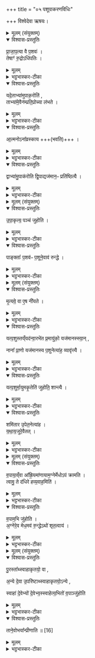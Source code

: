 +++
title = "०५ पशूपाकरणविधिः"

+++
विश्वेदेवा ऋषयः।
<details><summary>मूलम् (संयुक्तम्)</summary>

प्रा॒जा॒प॒त्या वै प॒शव॒स्तेषाꣳ॑ रु॒द्रोऽधि॑पति॒र्यदे॒ताभ्या॑मुपाक॒रोति॒ ताभ्या॑मे॒वैन॑म्प्रति॒प्रोच्या ल॑भत आ॒त्मनोऽना᳚व्रस्काय॒ द्वाभ्या॑मु॒पाक॑रोति द्वि॒पाद्यज॑मान॒ᳶ प्रति॑ष्ठित्यै
</details>

<details open><summary>विश्वास-प्रस्तुतिः</summary>

प्रा॒जा॒प॒त्या वै  प॒शवः॑ ।  
तेषाꣳ॑ रु॒द्रोऽधि॑पतिः ।   
</details>

<details><summary>मूलम्</summary>

प्रा॒जा॒प॒त्या वै  प॒शवः॑ ।  
तेषाꣳ॑ रु॒द्रोऽधि॑पतिः ।   
</details>

<details><summary>भट्टभास्कर-टीका</summary>

1अथ 'प्रजापतेर्जायमानाः' इत्यादीनां मन्त्राणां ब्राह्मणम् - प्राजापत्या इत्यादि ॥ प्राजापत्याः प्रजापतेरपत्यभूताः सर्वेऽपि पशवः । तेषां सर्वेषामपि रुद्रोधिपतिः स्वामी ।
</details>

<details open><summary>विश्वास-प्रस्तुतिः</summary>

यदे॒ताभ्या॑मुपाक॒रोति॑ ,  
ताभ्या॑मे॒वैन॑म्प्रति॒प्रोच्या ल॑भते ।
</details>

<details><summary>मूलम्</summary>

यदे॒ताभ्या॑मुपाक॒रोति॑ ,  
ताभ्या॑मे॒वैन॑म्प्रति॒प्रोच्या ल॑भते ।
</details>

<details><summary>भट्टभास्कर-टीका</summary>

यद्यस्मादेताभ्यां 'प्रजापतेर्जायमानाः' 'इमं पशुम्' इत्यनुवाकस्य प्रथमाभ्यां प्रजापतेः रुद्रस्य च प्रतिपादकाभ्यां पशुमुपाकरोति तस्मात्ताभ्यां देवाभ्यां पशूनां पितृस्वामिभ्यामेवैनं पशुं प्रतिप्रोच्य प्रत्यावेद्य आलभते ।
</details>

<details open><summary>विश्वास-प्रस्तुतिः</summary>

आ॒त्मनोऽना᳚व्रस्काय +++(भवति)+++ ।  
</details>

<details><summary>मूलम्</summary>

आ॒त्मनोऽना᳚व्रस्काय +++(भवति)+++ ।  
</details>

<details><summary>भट्टभास्कर-टीका</summary>

तदात्मनेनाव्रस्काय अनपराधाय भवति । अत्र व्रश्चतिं सकारोपधं पठन्ति । तस्माद्घञि कुत्वं, निमित्ताभावात् श्चुत्त्वं निवर्तते ।
</details>

<details open><summary>विश्वास-प्रस्तुतिः</summary>

द्वाभ्या॑मु॒पाक॑रोति द्वि॒पाद्यज॑मान॒ᳶ प्रति॑ष्ठित्यै ।  
</details>

<details><summary>मूलम्</summary>

द्वाभ्या॑मु॒पाक॑रोति द्वि॒पाद्यज॑मान॒ᳶ प्रति॑ष्ठित्यै ।  
</details>

<details><summary>भट्टभास्कर-टीका</summary>

अथ सङ्ख्यां विशिष्टफलहेतुत्वेन स्तौति - द्वाभ्यामिति । द्वित्वान्वयाद्द्विपदो यजमानस्य प्रतिष्ठित्यै भवति । 'तादौ च' इति गते प्रकृतिस्वरत्वम् । पाद प्रतिष्ठेति पर्यायौ । 'संख्यासुपूर्वस्य' इति पादस्य लोपः, 'द्वित्रिभ्यां पद्वन्' इत्युत्तरपदान्तोदात्तत्वम् ॥
</details>

<details><summary>मूलम् (संयुक्तम्)</summary>

उपा॒कृत्य॒ पञ्च॑ जुहोति॒ पाङ्क्ताः᳚ प॒शव॑ᳶ प॒शूने॒वाव॑ रुन्द्धे
</details>

<details open><summary>विश्वास-प्रस्तुतिः</summary>

उ॒पा॒कृत्य॒ पञ्च॑ जुहोति ।  
</details>

<details><summary>मूलम्</summary>

उ॒पा॒कृत्य॒ पञ्च॑ जुहोति ।  
</details>

<details><summary>भट्टभास्कर-टीका</summary>

2उपाकृत्येत्यादि ॥ पशूपाकरणानन्तरं प्रजानन्त इत्यादि पञ्च हव्यानि जुहोति ।
</details>

<details open><summary>विश्वास-प्रस्तुतिः</summary>

पाङ्क्ताः᳚ प॒शव॑ᳶ प॒शूने॒वाव॑ रुन्द्धे ।  
</details>

<details><summary>मूलम्</summary>

पाङ्क्ताः᳚ प॒शव॑ᳶ प॒शूने॒वाव॑ रुन्द्धे ।  
</details>

<details><summary>भट्टभास्कर-टीका</summary>

पङ्क्तिः पञ्चपदा तत्प्रभवाः पशवः । ततः पञ्चत्वान्वयेन तेऽवरुद्धा भवन्ति । पङ्क्तिशब्दादुत्सादित्वादञ् ॥
</details>

<details><summary>मूलम् (संयुक्तम्)</summary>

मृ॒त्यवे॒ वा ए॒ष नी॑यते यत्प॒शुस्तय्ँयद॑न्वा॒रभे॑त प्र॒मायु॑को॒ यज॑मानस्स्या॒न्नाना᳚ प्रा॒णो यज॑मानस्य प॒शुनेत्या॑ह॒ व्यावृ॑त्त्यै [15]  
</details>

<details open><summary>विश्वास-प्रस्तुतिः</summary>

मृ॒त्यवे॒ वा ए॒ष नी॑यते ।  
</details>

<details><summary>मूलम्</summary>

मृ॒त्यवे॒ वा ए॒ष नी॑यते ।  
</details>

<details><summary>भट्टभास्कर-टीका</summary>

3मृत्यव इत्यादिना मारणार्थं नीयमानस्य पशोः अन्वारम्भः यजमानस्य पशुसमानधर्मतामावहेत्, अमङ्गल्यश्च भवति ।
</details>

<details open><summary>विश्वास-प्रस्तुतिः</summary>

यत्प॒शुस्तय्ँयद॑न्वा॒रभे॑त प्र॒मायु॑को॒ यज॑मानस्स्या॒न् ,  

नाना᳚ प्रा॒णो यज॑मानस्य प॒शुनेत्या॑ह॒ व्यावृ॑त्त्यै ।  
</details>

<details><summary>मूलम्</summary>

यत्प॒शुस्तय्ँयद॑न्वा॒रभे॑त प्र॒मायु॑को॒ यज॑मानस्स्या॒न् ,  

नाना᳚ प्रा॒णो यज॑मानस्य प॒शुनेत्या॑ह॒ व्यावृ॑त्त्यै ।  
</details>

<details><summary>भट्टभास्कर-टीका</summary>

ततश्च यजमानः प्रमायुको मरणशीलस्स्यात् । छान्दस उकञ् । तस्मादभिमन्त्रणं मन्त्रेण । नाना पृथग्भूतः प्राणो यजमानस्य पशुप्राणादिति यदाह तद्व्यावृत्त्यै यजमानस्य भवति । व्यावृत्तिः पृथग्धर्मता । पूर्ववद्गतेः प्रकृतिस्वरत्वम् ॥
</details>

<details open><summary>विश्वास-प्रस्तुतिः</summary>

यत्प॒शुर्मा॒युमकृ॒तेति॑ जुहोति॒ शान्त्यै ।  
</details>

<details><summary>मूलम्</summary>

यत्प॒शुर्मा॒युमकृ॒तेति॑ जुहोति॒ शान्त्यै ।  
</details>

<details><summary>भट्टभास्कर-टीका</summary>

4यत्पशुर्मायुमिति संज्ञप्ते जुहोति ॥ तदेनसः शान्त्यै भवति ॥
</details>

<details open><summary>विश्वास-प्रस्तुतिः</summary>

शमि॑तार उ॒पेत॒नेत्या॑ह ।  
य॒था॒य॒जुरे॒वैतत् ।  
</details>

<details><summary>मूलम्</summary>

शमि॑तार उ॒पेत॒नेत्या॑ह ।  
य॒था॒य॒जुरे॒वैतत् ।  
</details>

<details><summary>भट्टभास्कर-टीका</summary>

5शमितार उपेतन इति वपाश्रपणीभ्यां पशुमुपेतः यजमानोध्वर्युश्च ॥ तत्र यथा यजुर्वदति बन्धाद्यज्ञपतिं परिमुञ्चतेति तथैवैतत्फलं भवति । यजमानस्य यजुर्वेदप्रभवत्वात् ऋगेव यजुरुच्यते ॥
</details>

<details><summary>मूलम् (संयुक्तम्)</summary>

व॒पाया॒व्ँवा आ᳚ह्रि॒यमा॑णायाम॒ग्नेर्मेधोऽप॑ क्रामति॒ त्वामु॒ ते द॑धिरे हव्य॒वाह॒मिति॑ व॒पाम॒भि जु॑होत्य॒ग्नेरे॒व मेध॒मव॑ रु॒न्द्धेऽथो॑ शृत॒त्वाय॑
</details>

<details open><summary>विश्वास-प्रस्तुतिः</summary>

व॒पाया॒व्ँवा आ᳚ह्रि॒यमा॑णायाम॒ग्नेर्मेधोऽप॑ क्रामति ।  
त्वामु॒ ते द॑धिरे हव्य॒वाह॒मिति॑ ।  
</details>

<details><summary>मूलम्</summary>

व॒पाया॒व्ँवा आ᳚ह्रि॒यमा॑णायाम॒ग्नेर्मेधोऽप॑ क्रामति ।  
त्वामु॒ ते द॑धिरे हव्य॒वाह॒मिति॑ ।  
</details>

<details><summary>भट्टभास्कर-टीका</summary>

6वपायामित्यादि ॥ वपाया आहरणकाले अग्निसकाशात् मेधः यज्ञः अपक्रामति तस्मात् 'त्वामु ते' इति वपाहोमः तस्मिन् काले क्रियमाणस्य मेधस्यानपक्रमणाय भवति तेनाग्नेरपक्रामन्तं मेधमवरुन्धे अनपक्रमणं करोति 'दधिरे' इति मन्त्रपदात् ।
</details>

<details open><summary>विश्वास-प्रस्तुतिः</summary>

व॒पाम॒भि जु॑होति ।   
अ॒ग्नेरे॒व मेध॒मव॑ रु॒न्द्धेऽथो॑ शृत॒त्वाय॑  ।  
</details>

<details><summary>मूलम्</summary>

व॒पाम॒भि जु॑होति ।   
अ॒ग्नेरे॒व मेध॒मव॑ रु॒न्द्धेऽथो॑ शृत॒त्वाय॑  ।  
</details>

<details><summary>भट्टभास्कर-टीका</summary>

अथो अपि च शृतत्वाय पक्वत्वाय वपाया अभिहोमो भवति । 'शृतंकर्तारम्' इति दर्शनात् ॥
</details>

<details><summary>मूलम् (संयुक्तम्)</summary>

पु॒रस्ता᳚थ्स्वाहाकृतयो॒ वा अ॒न्ये दे॒वा उ॒परि॑ष्टाथ्स्वाहाकृतयो॒ऽन्ये स्वाहा॑ दे॒वेभ्यो॑ दे॒वेभ्य॒स्स्वाहेत्य॒भितो॑ व॒पाञ्जु॑होति॒ ताने॒वोभया᳚न्प्रीणाति ॥ [16]  
</details>

<details open><summary>विश्वास-प्रस्तुतिः</summary>

पु॒रस्ता᳚थ्स्वाहाकृतयो॒ वा ,  

अ॒न्ये दे॒वा उ॒परि॑ष्टाथ्स्वाहाकृतयो॒ऽन्ये ,

स्वाहा॑ दे॒वेभ्यो॑ दे॒वेभ्य॒स्स्वाहेत्य॒भितो॑ व॒पाञ्जु॑होति
</details>

<details><summary>मूलम्</summary>

पु॒रस्ता᳚थ्स्वाहाकृतयो॒ वा ,  

अ॒न्ये दे॒वा उ॒परि॑ष्टाथ्स्वाहाकृतयो॒ऽन्ये ,

स्वाहा॑ दे॒वेभ्यो॑ दे॒वेभ्य॒स्स्वाहेत्य॒भितो॑ व॒पाञ्जु॑होति
</details>

<details><summary>भट्टभास्कर-टीका</summary>

7अथ परिवप्यहोममन्त्रयोस्स्वाहाकारस्य स्थानव्यत्यासकारणं प्रदर्शयितुमाह - पुरस्तात्स्वाहाकृतयो वा इत्यादि ॥ 'जातवेदो वपया गच्छ देवान्' इति ये वपाभाजो देवाः तैरात्मनोऽव्यवधानार्थं अन्ये ये देवाः वपाहोमात्पूर्वं भाविनः पुरस्तात्स्वाहाकृतयोभवम् पुरस्तात्स्वाहाकृतेन मन्त्रेण होमः ।
</details>

<details open><summary>विश्वास-प्रस्तुतिः</summary>

ताने॒वोभया᳚न्प्रीणाति ॥ [16]  
</details>

<details><summary>मूलम्</summary>

ताने॒वोभया᳚न्प्रीणाति ॥ [16]  
</details>

<details><summary>भट्टभास्कर-टीका</summary>

एवं कुर्वन् तानुभयान् देवान् प्रीणाति ॥

इति तृतीये प्रथमे पञ्चमोनुवाकः ॥  
